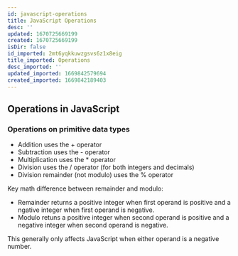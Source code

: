 ```yaml
---
id: javascript-operations
title: JavaScript Operations
desc: ''
updated: 1670725669199
created: 1670725669199
isDir: false
id_imported: 2mt6yqkkuwzgsvs6z1x8eig
title_imported: Operations
desc_imported: ''
updated_imported: 1669842579694
created_imported: 1669842189403
---
```

## Operations in JavaScript

### Operations on primitive data types

* Addition uses the + operator
* Subtraction uses the - operator
* Multiplication uses the * operator
* Division uses the / operator (for both integers and decimals)
* Division remainder (not modulo) uses the % operator

Key math difference between remainder and modulo:
* Remainder returns a positive integer when first operand is positive and a ngative integer when first operand is negative.
* Modulo retuns a positive integer when second operand is positive and a negative integer when second operand is negative.

This generally only affects JavaScript when either operand is a negative number.